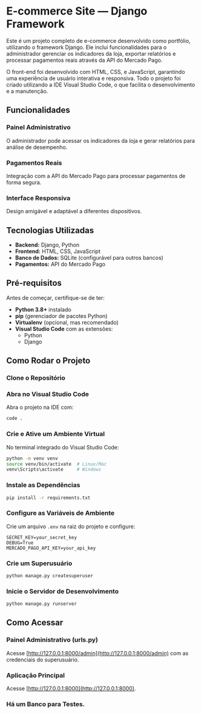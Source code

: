 # E-commerce Site — Django Framework

Este é um projeto completo de e-commerce desenvolvido como portfólio, utilizando o framework Django. Ele inclui funcionalidades para o administrador gerenciar os indicadores da loja, exportar relatórios e processar pagamentos reais através da API do Mercado Pago.

O front-end foi desenvolvido com HTML, CSS, e JavaScript, garantindo uma experiência de usuário interativa e responsiva. Todo o projeto foi criado utilizando a IDE Visual Studio Code, o que facilita o desenvolvimento e a manutenção.

## Funcionalidades

### Painel Administrativo
O administrador pode acessar os indicadores da loja e gerar relatórios para análise de desempenho.

### Pagamentos Reais
Integração com a API do Mercado Pago para processar pagamentos de forma segura.

### Interface Responsiva
Design amigável e adaptável a diferentes dispositivos.

## Tecnologias Utilizadas

- **Backend:** Django, Python
- **Frontend:** HTML, CSS, JavaScript
- **Banco de Dados:** SQLite (configurável para outros bancos)
- **Pagamentos:** API do Mercado Pago

## Pré-requisitos

Antes de começar, certifique-se de ter:

- **Python 3.8+** instalado
- **pip** (gerenciador de pacotes Python)
- **Virtualenv** (opcional, mas recomendado)
- **Visual Studio Code** com as extensões:
  - Python
  - Django

## Como Rodar o Projeto

### Clone o Repositório

### Abra no Visual Studio Code

Abra o projeto na IDE com:

```bash
code .
```

### Crie e Ative um Ambiente Virtual

No terminal integrado do Visual Studio Code:

```bash
python -m venv venv
source venv/bin/activate  # Linux/Mac
venv\Scripts\activate     # Windows
```

### Instale as Dependências

```bash
pip install -r requirements.txt
```

### Configure as Variáveis de Ambiente

Crie um arquivo `.env` na raiz do projeto e configure:

```env
SECRET_KEY=your_secret_key
DEBUG=True
MERCADO_PAGO_API_KEY=your_api_key
```

### Crie um Superusuário

```bash
python manage.py createsuperuser
```

### Inicie o Servidor de Desenvolvimento

```bash
python manage.py runserver
```

## Como Acessar 

### Painel Administrativo (urls.py)
Acesse [http://127.0.0.1:8000/admin](http://127.0.0.1:8000/admin) com as credenciais do superusuário.

### Aplicação Principal
Acesse [http://127.0.0.1:8000](http://127.0.0.1:8000).

### Há um Banco para Testes.
